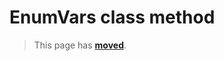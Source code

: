 # EnumVars class method

> This page has [**moved**](https://lib-docs.delphidabbler.com/EnvVars/3/API/TPJEnvironmentVars-EnumVars).
